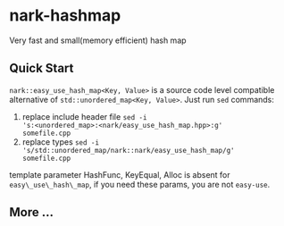 nark-hashmap
============

Very fast and small(memory efficient) hash map

## Quick Start

`nark::easy_use_hash_map<Key, Value>` is a source code level compatible alternative of `std::unordered_map<Key, Value>`. Just run `sed` commands:
1. replace include header file
<code>sed -i 's:&lt;unordered\_map&gt;:&lt;nark/easy\_use\_hash\_map.hpp&gt;:g' somefile.cpp</code>
2. replace types
<code>sed -i 's/std::unordered\_map/nark::nark/easy\_use\_hash\_map/g'  somefile.cpp</code>

template parameter HashFunc, KeyEqual, Alloc is absent for `easy\_use\_hash\_map`, if you need these params, you are not `easy-use`.

## More ...
